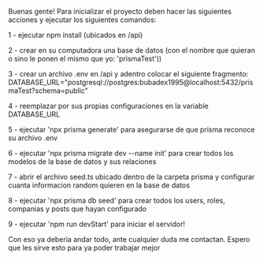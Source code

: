 Buenas gente! Para inicializar el proyecto deben hacer las siguientes acciones y ejecutar los siguientes comandos:

1 - ejecutar npm install (ubicados en /api)

2 - crear en su computadora una base de datos (con el nombre que quieran o sino le ponen el mismo que yo: 'prismaTest'))

3 - crear un archivo .env en /api y adentro colocar el siguiente fragmento:
DATABASE_URL="postgresql://postgres:bubadex1995@localhost:5432/prismaTest?schema=public"

4 - reemplazar por sus propias configuraciones en la variable DATABASE_URL

5 - ejecutar 'npx prisma generate' para asegurarse de que prisma reconoce su archivo .env 

6 - ejecutar 'npx prisma migrate dev --name init' para crear todos los modelos de la base de datos y sus relaciones

7 - abrir el archivo seed.ts ubicado dentro de la carpeta prisma y configurar cuanta informacion random quieren en la base de datos

8 - ejecutar 'npx prisma db seed' para crear todos los users, roles, companias y posts que hayan configurado

9 - ejecutar 'npm run devStart' para iniciar el servidor!


Con eso ya deberia andar todo, ante cualquier duda me contactan.
Espero que les sirve esto para ya poder trabajar mejor